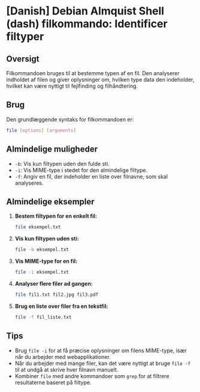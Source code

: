 # [Danish] Debian Almquist Shell (dash) filkommando: Identificer filtyper

## Oversigt
Filkommandoen bruges til at bestemme typen af en fil. Den analyserer indholdet af filen og giver oplysninger om, hvilken type data den indeholder, hvilket kan være nyttigt til fejlfinding og filhåndtering.

## Brug
Den grundlæggende syntaks for filkommandoen er:

```bash
file [options] [arguments]
```

## Almindelige muligheder
- `-b`: Vis kun filtypen uden den fulde sti.
- `-i`: Vis MIME-type i stedet for den almindelige filtype.
- `-f`: Angiv en fil, der indeholder en liste over filnavne, som skal analyseres.

## Almindelige eksempler

1. **Bestem filtypen for en enkelt fil:**

   ```bash
   file eksempel.txt
   ```

2. **Vis kun filtypen uden sti:**

   ```bash
   file -b eksempel.txt
   ```

3. **Vis MIME-type for en fil:**

   ```bash
   file -i eksempel.txt
   ```

4. **Analyser flere filer ad gangen:**

   ```bash
   file fil1.txt fil2.jpg fil3.pdf
   ```

5. **Brug en liste over filer fra en tekstfil:**

   ```bash
   file -f fil_liste.txt
   ```

## Tips
- Brug `file -i` for at få præcise oplysninger om filens MIME-type, især når du arbejder med webapplikationer.
- Når du arbejder med mange filer, kan det være nyttigt at bruge `file -f` til at undgå at skrive hver filnavn manuelt.
- Kombiner `file` med andre kommandoer som `grep` for at filtrere resultaterne baseret på filtype.
